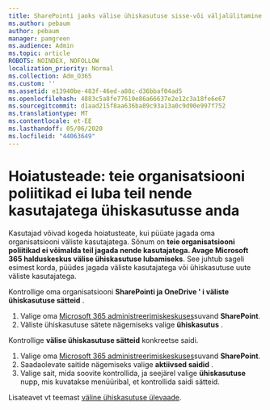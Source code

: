 ```yaml
---
title: SharePointi jaoks välise ühiskasutuse sisse-või väljalülitamine
ms.author: pebaum
author: pebaum
manager: pamgreen
ms.audience: Admin
ms.topic: article
ROBOTS: NOINDEX, NOFOLLOW
localization_priority: Normal
ms.collection: Adm_O365
ms.custom: ''
ms.assetid: e13940be-483f-46ed-a88c-d36bbaf04ad5
ms.openlocfilehash: 4883c5a8fe77610e86a66637e2e12c3a18fe6e67
ms.sourcegitcommit: d1aad215f8aa636ba89c93a13a0c9d90e997f752
ms.translationtype: MT
ms.contentlocale: et-EE
ms.lasthandoff: 05/06/2020
ms.locfileid: "44063649"
---
```

# <a name="warning-message-your-organizations-policies-dont-allow-you-to-share-with-these-users"></a>Hoiatusteade: teie organisatsiooni poliitikad ei luba teil nende kasutajatega ühiskasutusse anda

Kasutajad võivad kogeda hoiatusteate, kui püüate jagada oma organisatsiooni väliste kasutajatega. Sõnum on **teie organisatsiooni poliitikad ei võimalda teil jagada nende kasutajatega. Avage Microsoft 365 halduskeskus välise ühiskasutuse lubamiseks**. See juhtub sageli esimest korda, püüdes jagada väliste kasutajatega või ühiskasutuse uute väliste kasutajatega.

Kontrollige oma organisatsiooni **SharePointi ja OneDrive ' i väliste ühiskasutuse sätteid** .

1. Valige oma [Microsoft 365 administreerimiskeskuses](https://admin.microsoft.com/AdminPortal/Home#/homepage">https://admin.microsoft.com/)suvand **SharePoint**.
3. Väliste ühiskasutuse sätete nägemiseks valige **ühiskasutus** .

Kontrollige **välise ühiskasutuse sätteid** konkreetse saidi.

1. Valige oma [Microsoft 365 administreerimiskeskuses](https://admin.microsoft.com/AdminPortal/Home#/homepage">https://admin.microsoft.com/)suvand **SharePoint**.
2. Saadaolevate saitide nägemiseks valige **aktiivsed saidid** .
3. Valige sait, mida soovite kontrollida, ja seejärel valige **ühiskasutuse** nupp, mis kuvatakse menüüribal, et kontrollida saidi sätteid.

Lisateavet vt teemast [väline ühiskasutuse ülevaade](https://docs.microsoft.com/sharepoint/external-sharing-overview).